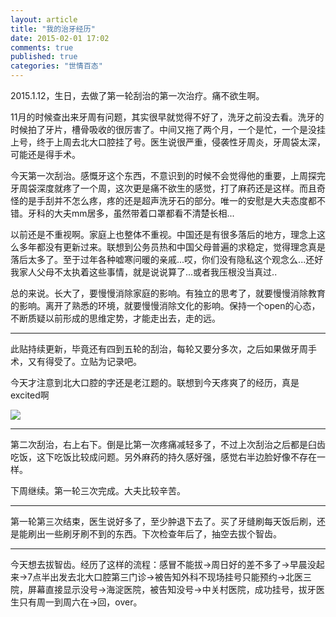 ```yaml
---
layout: article
title: "我的治牙经历"
date: 2015-02-01 17:02
comments: true
published: true
categories: "世情百态"
---
```

  
  2015.1.12，生日，去做了第一轮刮治的第一次治疗。痛不欲生啊。

  11月的时候查出来牙周有问题，其实很早就觉得不好了，洗牙之前没去看。洗牙的时候拍了牙片，槽骨吸收的很厉害了。中间又拖了两个月，一个是忙，一个是没挂上号，终于上周去北大口腔挂了号。医生说很严重，侵袭性牙周炎，牙周袋太深，可能还是得手术。

  今天第一次刮治。感慨牙这个东西，不意识到的时候不会觉得他的重要，上周探完牙周袋深度就疼了一个周，这次更是痛不欲生的感觉，打了麻药还是这样。而且奇怪的是手刮并不怎么疼，疼的还是超声洗牙石的部分。唯一的安慰是大夫态度都不错。牙科的大夫mm居多，虽然带着口罩都看不清楚长相...

  以前还是不重视啊。家庭上也整体不重视。中国还是有很多落后的地方，理念上这么多年都没有更新过来。联想到公务员热和中国父母普遍的求稳定，觉得理念真是落后太多了。至于过年各种嘘寒问暖的亲戚...哎，你们没有隐私这个观念么...还好我家人父母不太执着这些事情，就是说说算了...或者我压根没当真过..

  总的来说。长大了，要慢慢消除家庭的影响。有独立的思考了，就要慢慢消除教育的影响。离开了熟悉的环境，就要慢慢消除文化的影响。保持一个open的心态，不断质疑以前形成的思维定势，才能走出去，走的远。

---------

  此贴持续更新，毕竟还有四到五轮的刮治，每轮又要分多次，之后如果做牙周手术，又有得受了。立贴为记录吧。

  今天才注意到北大口腔的字还是老江题的。联想到今天疼爽了的经历，真是excited啊

  ![](/images/2015/excited.png)

----------
  
  第二次刮治，右上右下。倒是比第一次疼痛减轻多了，不过上次刮治之后都是臼齿吃饭，这下吃饭比较成问题。另外麻药的持久感好强，感觉右半边脸好像不存在一样。

  下周继续。第一轮三次完成。大夫比较辛苦。

-----------

  第一轮第三次结束，医生说好多了，至少肿退下去了。买了牙缝刷每天饭后刷，还是能刷出一些刷牙刷不到的东西。下次检查年后了，抽空去拔个智齿。

------------

  今天想去拔智齿。经历了这样的流程：感冒不能拔->周日好的差不多了->早晨没起来->7点半出发去北大口腔第三门诊->被告知外科不现场挂号只能预约->北医三院，屏幕直接显示没号->海淀医院，被告知没号->中关村医院，成功挂号，拔牙医生只有周一到周六在->回，over。
  